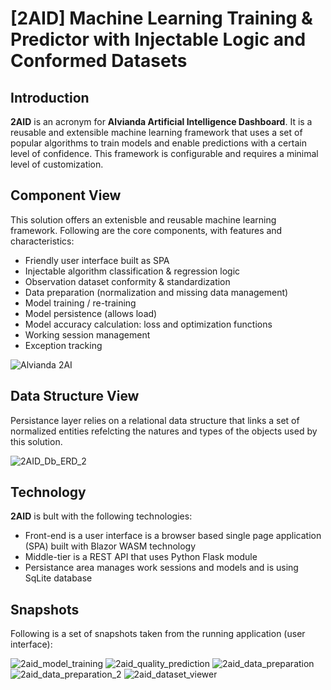 # [2AID] Machine Learning Training & Predictor with Injectable Logic and Conformed Datasets 

## Introduction
**2AID** is an acronym for **Alvianda Artificial Intelligence Dashboard**. It is a reusable and extensible machine learning framework that uses a set of popular algorithms
to train models and enable predictions with a certain level of confidence.
This framework is configurable and requires a minimal level of customization.

## Component View
This solution offers an extenisble and reusable machine learning framework.
Following are the core components, with features and characteristics:
* Friendly user interface built as SPA
* Injectable algorithm classification & regression logic 
* Observation dataset conformity & standardization
* Data preparation (normalization and missing data management)
* Model training / re-training
* Model persistence (allows load)
* Model accuracy calculation: loss and optimization functions
* Working session management
* Exception tracking

![Alvianda 2AI](https://user-images.githubusercontent.com/6631390/93335612-b9d44a80-f7f4-11ea-89d0-6c4f1b40ff67.png)

## Data Structure View
Persistance layer relies on a relational data structure that links a set of normalized entities refelcting the natures and types of the objects used by this solution.

![2AID_Db_ERD_2](https://user-images.githubusercontent.com/6631390/93338447-58ae7600-f7f8-11ea-9fae-abfd0646f401.jpg)

## Technology
**2AID** is bult with the following technologies:
* Front-end is a user interface is a browser based single page application (SPA) built with Blazor WASM technology
* Middle-tier is a REST API that uses Python Flask module
* Persistance area manages work sessions and models and is using SqLite database

## Snapshots
Following is a set of snapshots taken from the running application (user interface):

![2aid_model_training](https://user-images.githubusercontent.com/6631390/93342479-64e90200-f7fd-11ea-8c81-d16e91ab22ee.png)
![2aid_quality_prediction](https://user-images.githubusercontent.com/6631390/93342481-65819880-f7fd-11ea-8230-487f1dfc2a09.png)
![2aid_data_preparation](https://user-images.githubusercontent.com/6631390/93342485-661a2f00-f7fd-11ea-8666-dd4157af841a.png)
![2aid_data_preparation_2](https://user-images.githubusercontent.com/6631390/93342486-661a2f00-f7fd-11ea-94bc-814ff85e80ee.png)
![2aid_dataset_viewer](https://user-images.githubusercontent.com/6631390/93342490-661a2f00-f7fd-11ea-9022-d88aeb42d636.png)


